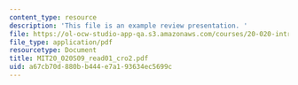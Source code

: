 ```yaml
---
content_type: resource
description: 'This file is an example review presentation. '
file: https://ol-ocw-studio-app-qa.s3.amazonaws.com/courses/20-020-introduction-to-biological-engineering-design-spring-2009/a67cb70d880bb444e7a193634ec5699c_MIT20_020S09_read01_cro2.pdf
file_type: application/pdf
resourcetype: Document
title: MIT20_020S09_read01_cro2.pdf
uid: a67cb70d-880b-b444-e7a1-93634ec5699c
---
```

